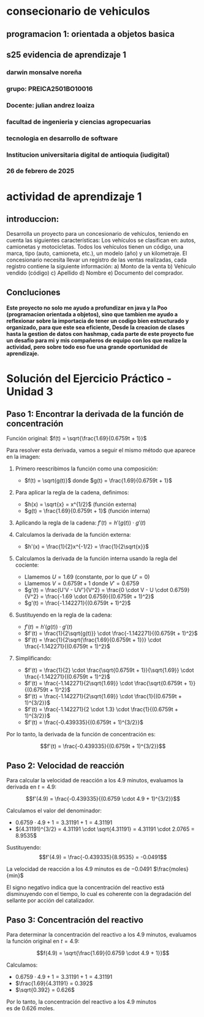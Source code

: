 # consecionario de vehiculos
## programacion 1: orientada a objetos basica
## s25 evidencia de aprendizaje 1 
### darwin monsalve noreña 
### grupo: PREICA2501BO10016
### Docente: julian andrez loaiza 
### facultad de ingenieria y ciencias agropecuarias 
### tecnologia en desarrollo de software 
### Institucion universitaria digital de antioquia (iudigital) 
### 26 de febrero de 2025
# actividad de aprendizaje 1
## introduccion: 
Desarrolla un proyecto para un concesionario de vehículos, teniendo en cuenta las siguientes características:
 Los vehículos se clasifican en: autos, camionetas y motocicletas.
Todos los vehículos tienen un código, una marca, tipo (auto, camioneta, etc.), un modelo (año) y un kilometraje.
El concesionario necesita llevar un registro de las ventas realizadas, cada registro contiene la siguiente información:
a) Monto de la venta
b) Vehículo vendido (código)
c) Apellido
d) Nombre
e) Documento del comprador.

## Concluciones
#### Este proyecto no solo me ayudo a profundizar en java y la Poo (programacion orientada a objetos), sino que tambien me ayudo a reflexionar sobre la importacia de tener un codigo bien estructurado y organizado, para que este sea eficiente, Desde la creacion de clases hasta la gestion de datos con hashmap, cada parte de este proyecto fue un desafio para mi y mis compañeros de equipo con los que realize la actividad, pero sobre todo eso fue una grande oportunidad de aprendizaje.


# Solución del Ejercicio Práctico - Unidad 3

## Paso 1: Encontrar la derivada de la función de concentración

Función original: $f(t) = \sqrt{\frac{1.69}{0.6759t + 1}}$

Para resolver esta derivada, vamos a seguir el mismo método que aparece en la imagen:

1) Primero reescribimos la función como una composición:
   - $f(t) = \sqrt{g(t)}$ donde $g(t) = \frac{1.69}{0.6759t + 1}$

2) Para aplicar la regla de la cadena, definimos:
   - $h(x) = \sqrt{x} = x^{1/2}$ (función externa)
   - $g(t) = \frac{1.69}{0.6759t + 1}$ (función interna)

3) Aplicando la regla de la cadena: $f'(t) = h'(g(t)) \cdot g'(t)$

4) Calculamos la derivada de la función externa:
   - $h'(x) = \frac{1}{2}x^{-1/2} = \frac{1}{2\sqrt{x}}$

5) Calculamos la derivada de la función interna usando la regla del cociente:
   - Llamemos $U = 1.69$ (constante, por lo que $U' = 0$)
   - Llamemos $V = 0.6759t + 1$ donde $V' = 0.6759$
   - $g'(t) = \frac{U'V - UV'}{V^2} = \frac{0 \cdot V - U \cdot 0.6759}{V^2} = \frac{-1.69 \cdot 0.6759}{(0.6759t + 1)^2}$
   - $g'(t) = \frac{-1.142271}{(0.6759t + 1)^2}$

6) Sustituyendo en la regla de la cadena:
   - $f'(t) = h'(g(t)) \cdot g'(t)$
   - $f'(t) = \frac{1}{2\sqrt{g(t)}} \cdot \frac{-1.142271}{(0.6759t + 1)^2}$
   - $f'(t) = \frac{1}{2\sqrt{\frac{1.69}{0.6759t + 1}}} \cdot \frac{-1.142271}{(0.6759t + 1)^2}$

7) Simplificando:
   - $f'(t) = \frac{1}{2} \cdot \frac{\sqrt{0.6759t + 1}}{\sqrt{1.69}} \cdot \frac{-1.142271}{(0.6759t + 1)^2}$
   - $f'(t) = \frac{-1.142271}{2\sqrt{1.69}} \cdot \frac{\sqrt{0.6759t + 1}}{(0.6759t + 1)^2}$
   - $f'(t) = \frac{-1.142271}{2\sqrt{1.69}} \cdot \frac{1}{(0.6759t + 1)^{3/2}}$
   - $f'(t) = \frac{-1.142271}{2 \cdot 1.3} \cdot \frac{1}{(0.6759t + 1)^{3/2}}$
   - $f'(t) = \frac{-0.439335}{(0.6759t + 1)^{3/2}}$

Por lo tanto, la derivada de la función de concentración es:

$$f'(t) = \frac{-0.439335}{(0.6759t + 1)^{3/2}}$$

## Paso 2: Velocidad de reacción

Para calcular la velocidad de reacción a los 4.9 minutos, evaluamos la derivada en $t = 4.9$:

$$f'(4.9) = \frac{-0.439335}{(0.6759 \cdot 4.9 + 1)^{3/2}}$$

Calculamos el valor del denominador:
- $0.6759 \cdot 4.9 + 1 = 3.31191 + 1 = 4.31191$
- $(4.31191)^{3/2} = 4.31191 \cdot \sqrt{4.31191} = 4.31191 \cdot 2.0765 = 8.9535$

Sustituyendo:
$$f'(4.9) = \frac{-0.439335}{8.9535} = -0.0491$$

La velocidad de reacción a los 4.9 minutos es de $-0.0491$ $\frac{moles}{min}$

El signo negativo indica que la concentración del reactivo está disminuyendo con el tiempo, lo cual es coherente con la degradación del sellante por acción del catalizador.

## Paso 3: Concentración del reactivo

Para determinar la concentración del reactivo a los 4.9 minutos, evaluamos la función original en $t = 4.9$:

$$f(4.9) = \sqrt{\frac{1.69}{0.6759 \cdot 4.9 + 1}}$$

Calculamos:
- $0.6759 \cdot 4.9 + 1 = 3.31191 + 1 = 4.31191$
- $\frac{1.69}{4.31191} = 0.392$
- $\sqrt{0.392} = 0.626$

Por lo tanto, la concentración del reactivo a los 4.9 minutos es de 0.626 moles.

